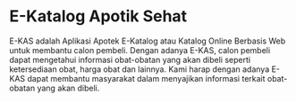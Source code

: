 # E-Katalog Apotik Sehat

E-KAS adalah Aplikasi Apotek E-Katalog atau Katalog Online Berbasis Web untuk membantu calon pembeli. 
Dengan adanya E-KAS, calon pembeli dapat mengetahui informasi obat-obatan yang akan dibeli seperti ketersediaan obat, harga obat dan lainnya. 
Kami harap dengan adanya E-KAS dapat membantu masyarakat dalam menyajikan informasi terkait obat-obatan yang akan dibeli.
